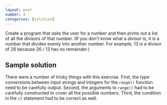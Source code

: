 ```yaml
---
layout: post
number: 4
categories: [solution]
---
```


Create a program that asks the user for a number and then prints out a list of all the divisors of that number. (If you don't know what a _divisor_ is, it is a number that divides evenly into another number. For example, 13 is a divisor of 26 because 26 / 13 has no remainder.)

## Sample solution

<script src="https://gist.github.com/jeffhunt/9269773.js"></script>

There were a number of tricky things with this exercise. First, the type conversions between input strings and integers for the `range()` function need to be carefully output. Second, the arguments to `range()` had to be carefully constructed to cover all the possible numbers. Third, the condition in the `if` statement had to be correct as well. 
